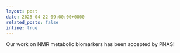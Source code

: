 ```yaml
---
layout: post
date: 2025-04-22 09:00:00+0800
related_posts: false
inline: true
---
```


Our work on NMR metabolic biomarkers has been accepted by PNAS!
